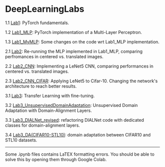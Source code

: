 # DeepLearningLabs

1.1 [Lab1](Lab1.ipynb): PyTorch fundamentals.

1.2 [Lab1_MLP](Lab1_MLP.ipynb): PyTorch implementation of a Multi-Layer Perceptron.

1.3 [Lab1_MyMLP](Lab1_MyMLP.ipynb): Some changes on the code wrt Lab1_MLP implementation.

2.1 [Lab2](Lab2.ipynb): Re-running the MLP implemented in Lab1_MLP, comparing perfromances in centered vs. translated images.

2.2 [Lab2_CNN](LAB2_CNN.ipynb): Implementing a LeNet5 CNN, comparing performances in centered vs. translated images.

2.3 [Lab2_CNN_CIFAR](LAB2_CNN_CIFAR.ipynb): Applying LeNet5 to Cifar-10. Changing the network's architecture to reach better results.

3.1 [Lab3](Lab3.ipynb): Transfer Learning with fine-tuning.

3.2 [Lab3_UnsupervisedDomainAdaptation](Lab3_UnsupervisedDomainAdaptation.ipynb): Unsupervised Domain Adaptation with Domain-Alignment Layers.

3.3 [Lab3_DIALNet_revised](Lab3_DIALNet_revised.ipynb): refactoring DIALNet code with dedicated classes for domain-alignment layers.

3.4 [Lab3_DA(CIFAR10-STL10)](Lab3_DA(CIFAR10-STL10).ipynb): domain adaptation between CIFAR10 and STL10 datasets.

-----------

Some .ipynb files contains LaTEX formatting errors. You should be able to solve this by opening them through Google Colab.
